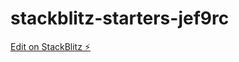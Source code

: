 # stackblitz-starters-jef9rc

[Edit on StackBlitz ⚡️](https://stackblitz.com/edit/stackblitz-starters-jef9rc)